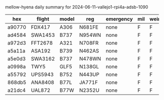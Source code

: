 mellow-hyena daily summary for 2024-06-11-vallejo1-rpi4a-adsb-1090

|hex|flight|model|reg|emergency|mil|weirdo|
|--|--|--|--|--|--|--|
|a90770|FDX417|A306|N681FE|none|F|F|
|ad4584|SWA1453|B737|N954WN|none|F|F|
|a972d3|FFT2678|A321|N708FR|none|F|F|
|a5a11a|ASA192|B739|N462AS|none|F|F|
|a5e0d3|SWA3162|B737|N478WN|none|F|F|
|a0998a|TWY5|GLF5|N138GL|none|F|F|
|a55792|UPS5943|B752|N443UP|none|F|F|
|868db5|ANA8408|B77L|JA771F|none|F|F|
|a21dc4|UAL872|B77W|N2352U|none|F|F|
